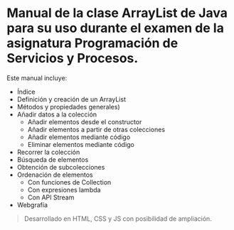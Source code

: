 # Manual de la clase ArrayList de Java para su uso durante el examen de la asignatura Programación de Servicios y Procesos.

Este manual incluye:

- Índice
- Definición y creación de un ArrayList
- Métodos y propiedades generales)
- Añadir datos a la colección
    - Añadir elementos desde el constructor
    - Añadir elementos a partir de otras colecciones
    - Añadir elementos mediante código
    - Eliminar elementos mediante código
- Recorrer la colección
- Búsqueda de elementos
- Obtención de subcolecciones
- Ordenación de elementos
    - Con funciones de Collection
    - Con expresiones lambda
    - Con API Stream
- Webgrafía

> Desarrollado en HTML, CSS y JS con posibilidad de ampliación.
